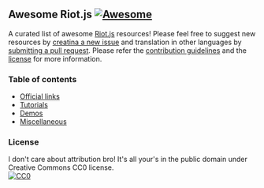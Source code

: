 ## **Awesome Riot.js** [![Awesome](https://cdn.rawgit.com/sindresorhus/awesome/d7305f38d29fed78fa85652e3a63e154dd8e8829/media/badge.svg)](https://github.com/sindresorhus/awesome)
A curated list of awesome [Riot.js](http://riotjs.com/) resources! Please feel free to suggest new resources by [creatina a new issue](https://github.com/pankajparashar/awesome-riotjs/issues) and translation in other languages by [submitting a pull request](https://github.com/pankajparashar/awesome-riotjs/pulls). Please refer the [contribution guidelines](#contribution-guidelines) and the [license](#license) for more information.

### Table of contents
- [Official links](#official-links)
- [Tutorials](#tutorials)
- [Demos](#demos)
- [Miscellaneous](#miscellaneous)

### License
I don't care about attribution bro! It's all your's in the public domain under Creative Commons CC0 license.  
[![CC0](https://i.creativecommons.org/p/zero/1.0/88x31.png)](https://creativecommons.org/publicdomain/zero/1.0/) 
